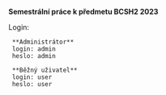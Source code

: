 **Semestrální práce k předmetu BCSH2 2023**

Login:

     **Administrátor**
     login: admin
     heslo: admin

     **Běžný uživatel**
     login: user
     heslo: user

     
